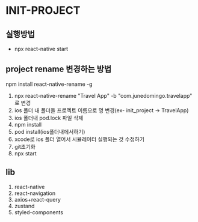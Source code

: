 # INIT-PROJECT

## 실행방법

- npx react-native start

## project rename 변경하는 방법

npm install react-native-rename -g

1. npx react-native-rename "Travel App" -b "com.junedomingo.travelapp" 로 변경
2. ios 폴더 내 폴더들 프로젝트 이름으로 명 변경(ex- init_project -> TravelApp)
3. ios 폴더내 pod.lock 파일 삭제
4. npm install
5. pod install(ios폴더내에서하기)
6. xcode로 ios 폴더 열어서 시뮬레이터 실행되는 것 수정하기
7. git초기화
8. npx start



## lib

1. react-native
2. react-navigation
3. axios+react-query
4. zustand
5. styled-components
